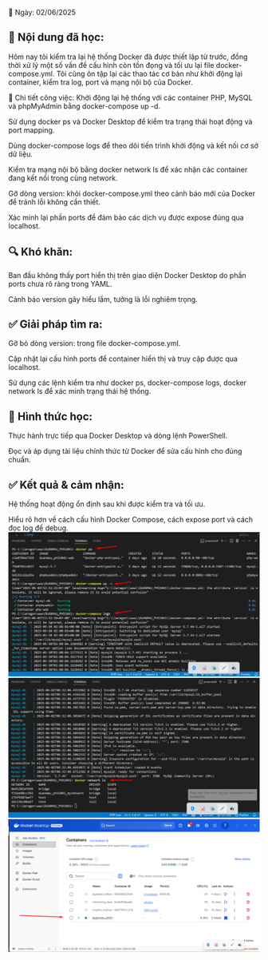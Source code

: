 📅 Ngày: 02/06/2025
## 📘 Nội dung đã học:
Hôm nay tôi kiểm tra lại hệ thống Docker đã được thiết lập từ trước, đồng thời xử lý một số vấn đề cấu hình còn tồn đọng và tối ưu lại file docker-compose.yml. Tôi cũng ôn tập lại các thao tác cơ bản như khởi động lại container, kiểm tra log, port và mạng nội bộ của Docker.

🔧 Chi tiết công việc:
Khởi động lại hệ thống với các container PHP, MySQL và phpMyAdmin bằng docker-compose up -d.

Sử dụng docker ps và Docker Desktop để kiểm tra trạng thái hoạt động và port mapping.

Dùng docker-compose logs để theo dõi tiến trình khởi động và kết nối cơ sở dữ liệu.

Kiểm tra mạng nội bộ bằng docker network ls để xác nhận các container đang kết nối trong cùng network.

Gỡ dòng version: khỏi docker-compose.yml theo cảnh báo mới của Docker để tránh lỗi không cần thiết.

Xác minh lại phần ports để đảm bảo các dịch vụ được expose đúng qua localhost.

## 🔍 Khó khăn:
Ban đầu không thấy port hiển thị trên giao diện Docker Desktop do phần ports chưa rõ ràng trong YAML.

Cảnh báo version gây hiểu lầm, tưởng là lỗi nghiêm trọng.

## ✅ Giải pháp tìm ra:
Gỡ bỏ dòng version: trong file docker-compose.yml.

Cập nhật lại cấu hình ports để container hiển thị và truy cập được qua localhost.

Sử dụng các lệnh kiểm tra như docker ps, docker-compose logs, docker network ls để xác minh trạng thái hệ thống.

## 📝 Hình thức học:
Thực hành trực tiếp qua Docker Desktop và dòng lệnh PowerShell.

Đọc và áp dụng tài liệu chính thức từ Docker để sửa cấu hình cho đúng chuẩn.

## ✅ Kết quả & cảm nhận:
Hệ thống hoạt động ổn định sau khi được kiểm tra và tối ưu.

Hiểu rõ hơn về cách cấu hình Docker Compose, cách expose port và cách đọc log để debug.
![Hinh anh](images/dockerps1.png)
![Hinh anh](images/dockerps2.png)
![Hinh anh](images/dockerps3.png)









